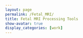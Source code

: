 ```yaml
---
layout: page
permalink: /Fetal_MRI/
title: Fetal MRI Processing Tools
show-avatar: true
display_categories: [work]
---
```

